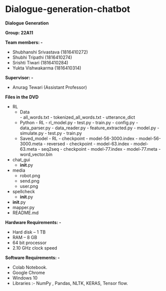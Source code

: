 # Dialogue-generation-chatbot
**Dialogue Generation**

**Group: 22A11**

**Team members: -**

- Shubhanshi Srivastava (1816410272)
- Shubhi Tripathi (1816410274)
- Srishti Tiwari (1816410284)
- Yukta Vishwakarma (1816410314)

**Supervisor: -**

- Anurag Tewari (Assistant Professor)

**Files in the DVD**
 - RL
     - Data <br>
           - all_words.txt
           - tokenized_all_words.txt
           - utterance_dict
     - Python
           - RL
               - rl_model.py
               - test.py
               - train.py
           - config.py
           - data_parser.py
           - data_reader.py
           - feature_extracted.py
           - model.py
           - simulate.py
           - test.py
           - train.py
     - Saved_model
           - RL
               - checkpoint
               - model-56-3000.index
               - model-56-3000.meta
           - reversed
               - checkpoint
               - model-63.index
               - model-63.meta
           - seq2seq
               - checkpoint
               - model-77.index
               - model-77.meta
           - word_vector.bin
- chat_gui
     - __init__.py
- media 
     - robot.png
     - send.png
     - user.png
- spellcheck
     - __init__.py
- __init__.py
- mapper.py
- README.md

**Hardware Requirements: -**

- Hard disk – 1 TB
- RAM – 8 GB
- 64 bit processor
- 2.10 GHz clock speed

**Software Requirements: -**

- Colab Notebook.
- Google Chrome
- Windows 10
- Libraries :- NumPy , Pandas, NLTK, KERAS, Tensor flow.
